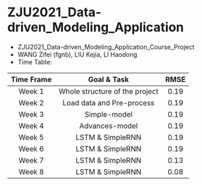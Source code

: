# ZJU2021_Data-driven_Modeling_Application

- ZJU2021_Data-driven_Modeling_Application_Course_Project
- WANG Zifei (fgnb), LIU Kejia, LI Haodong
- Time Table:

|Time Frame|Goal & Task|RMSE|
|:-----:|:-----:|:--:|
|Week 1|Whole structure of the project|0.19|
|Week 2|Load data and Pre-process|0.19|
|Week 3|Simple-model|0.19|
|Week 4|Advances-model|0.19|
|Week 5|LSTM & SimpleRNN|0.19|
|Week 6|LSTM & SimpleRNN|0.19|
|Week 7|LSTM & SimpleRNN|0.13|
|Week 8|LSTM & SimpleRNN|0.08|
